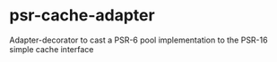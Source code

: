 # psr-cache-adapter
Adapter-decorator to cast a PSR-6 pool implementation to the PSR-16 simple cache interface
